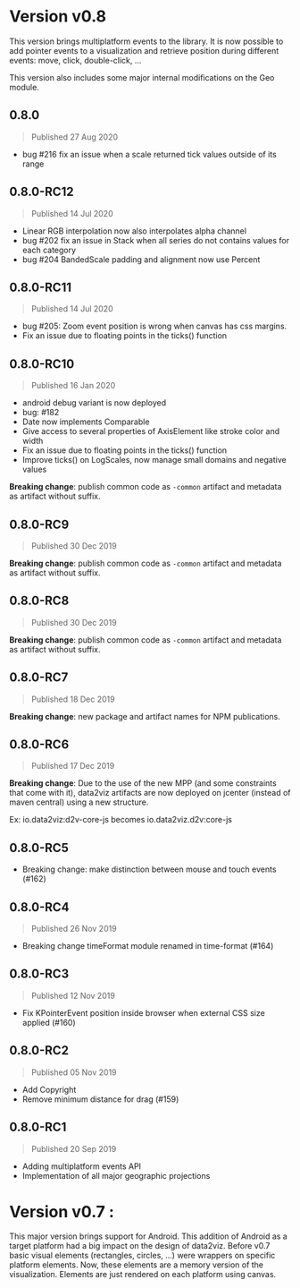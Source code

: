 # Version v0.8

This version brings multiplatform events to the library. It is now possible to add pointer events to
a visualization and retrieve position during different events: move, click, double-click, ...

This version also includes some major internal modifications on the Geo module.


## 0.8.0
> Published 27 Aug 2020
* bug #216 fix an issue when a scale returned tick values outside of its range

## 0.8.0-RC12
> Published 14 Jul 2020
* Linear RGB interpolation now also interpolates alpha channel
* bug #202 fix an issue in Stack when all series do not contains values for each category
* bug #204 BandedScale padding and alignment now use Percent

## 0.8.0-RC11
> Published 14 Jul 2020
* bug #205: Zoom event position is wrong when canvas has css margins. 
* Fix an issue due to floating points in the ticks() function

## 0.8.0-RC10
> Published 16 Jan 2020
* android debug variant is now deployed
* bug: #182
* Date now implements Comparable<Date>
* Give access to several properties of AxisElement like stroke color and width
* Fix an issue due to floating points in the ticks() function
* Improve ticks() on LogScales, now manage small domains and negative values

**Breaking change**: publish common code as `-common` artifact and metadata
as artifact without suffix.

## 0.8.0-RC9
> Published 30 Dec 2019

**Breaking change**: publish common code as `-common` artifact and metadata
as artifact without suffix.

## 0.8.0-RC8
> Published 30 Dec 2019

**Breaking change**: publish common code as `-common` artifact and metadata
as artifact without suffix.

## 0.8.0-RC7
> Published 18 Dec 2019

**Breaking change**: new package and artifact names for NPM publications.

## 0.8.0-RC6
> Published 17 Dec 2019

**Breaking change**: Due to the use of the new MPP (and some constraints that come with it), 
data2viz artifacts are now deployed on jcenter (instead of maven central) using a new structure.
 
Ex: io.data2viz:d2v-core-js becomes io.data2viz.d2v:core-js  

## 0.8.0-RC5
* Breaking change: make distinction between mouse and touch events (#162)

## 0.8.0-RC4
> Published 26 Nov 2019
* Breaking change timeFormat module renamed in time-format (#164)

## 0.8.0-RC3
> Published 12 Nov 2019
* Fix KPointerEvent position inside browser when external CSS size applied (#160)


## 0.8.0-RC2
> Published 05 Nov 2019


* Add Copyright
* Remove minimum distance for drag (#159)

## 0.8.0-RC1
> Published 20 Sep 2019

* Adding multiplatform events API
* Implementation of all major geographic projections

# Version v0.7 :

This major version brings support for Android. This addition of Android as a target
platform had a big impact on the design of data2viz. Before v0.7 basic visual elements 
(rectangles, circles, ...) were wrappers on specific platform elements. Now, these elements
are a memory version of the visualization. Elements are just rendered on each platform 
using canvas. 